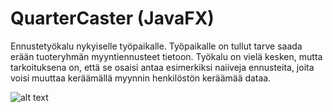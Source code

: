 # QuarterCaster (JavaFX)
Ennustetyökalu nykyiselle työpaikalle. Työpaikalle on tullut tarve saada erään tuoteryhmän myyntiennusteet tietoon. Työkalu on vielä kesken, mutta tarkoituksena on, että se osaisi antaa esimerkiksi naiiveja ennusteita, joita voisi muuttaa keräämällä myynnin henkilöstön keräämää dataa.

![alt text](https://i.imgur.com/S6HaVa4.png)
